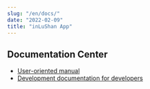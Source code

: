 ```yaml
---
slug: "/en/docs/"
date: "2022-02-09"
title: "inLuShan App"
---
```


## Documentation Center

* [User-oriented manual](https://manual.inlushan.top/)
* [Development documentation for developers](https://dev.inlushan.top/)

